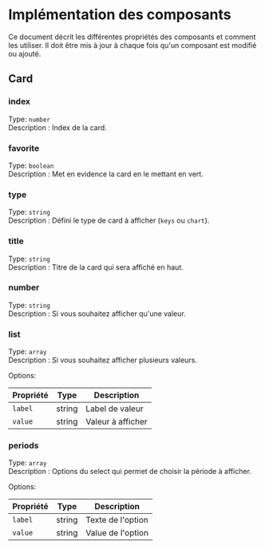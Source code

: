 # Implémentation des composants

Ce document décrit les différentes propriétés des composants et comment les utiliser.
Il doit être mis à jour à chaque fois qu'un composant est modifié ou ajouté.

## Card

### index
Type: `number` <br>
Description : Index de la card.

### favorite
Type: `boolean` <br>
Description : Met en evidence la card en le mettant en vert.

### type
Type: `string` <br>
Description : Défini le type de card à afficher (`keys` ou `chart`).

### title
Type: `string` <br>
Description : Titre de la card qui sera affiché en haut.

### number
Type: `string` <br>
Description : Si vous souhaitez afficher qu'une valeur.

### list
Type: `array` <br>
Description : Si vous souhaitez afficher plusieurs valeurs.

Options:

| Propriété   | Type | Description       |
|-------------| --- |-------------------|
| `label`     | string | Label de valeur   |
| `value`     | string | Valeur à afficher |

### periods
Type: `array` <br>
Description : Options du select qui permet de choisir la période à afficher.

Options:

| Propriété | Type | Description       |
|-----------| --- |-------------------|
| `label`   | string | Texte de l'option |
| `value`   | string | Value de l'option |